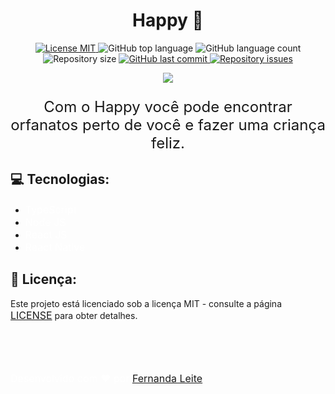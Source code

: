 <h1 align="center" >Happy 🧸</h1>

<p align="center">
  <a href="https://opensource.org/licenses/MIT">
    <img src="https://img.shields.io/badge/License-MIT-blue.svg" alt="License MIT">
  </a>
  
  <img alt="GitHub top language" src="https://img.shields.io/github/languages/top/Fekleite/happy">

  <img alt="GitHub language count" src="https://img.shields.io/github/languages/count/Fekleite/happy">

  <img alt="Repository size" src="https://img.shields.io/github/repo-size/Fekleite/happy">
  
  <a href="https://github.com/Fekleite/happy/commits/master">
    <img alt="GitHub last commit" src="https://img.shields.io/github/last-commit/Fekleite/happy">
  </a>

  <a href="https://github.com/Fekleite/happy/issues">
    <img alt="Repository issues" src="https://img.shields.io/github/issues/Fekleite/happy">
  </a>
</p>

<div align="center"  > <img src="https://user-images.githubusercontent.com/48728541/95793070-268b1980-0cbb-11eb-9524-d52889ddcb89.png" /> </div>

<p align="center" style="font-size: 24px">Com o Happy você pode encontrar orfanatos perto de você e fazer uma criança feliz.</p>

## 💻 Tecnologias:

- <a href="https://www.typescriptlang.org/" style="text-decoration: none; font-size: 16px; color: #fff;" >TypeScript </a>
- <a href="https://nodejs.org/en/" style="text-decoration: none; font-size: 16px; color: #fff;" >Node JS </a>
- <a href="https://pt-br.reactjs.org/" style="text-decoration: none; font-size: 16px; color: #fff;" >React JS </a>
- <a href="https://reactnative.dev/" style="text-decoration: none; font-size: 16px; color: #fff;" >React Native </a>

<h2>📝 Licença:</h2>

<p>Este projeto está licenciado sob a licença MIT - consulte a página <a href="https://opensource.org/licenses/MIT" style=" font-size: 16px; " >LICENSE</a> para obter detalhes.</p>

</br>
</br>
</br>

<p style="font-size: 16px; color: #fff;">Desenvolvido com ❤️ por <a href="https://github.com/Fekleite" style=" font-size: 16px;" >Fernanda Leite </a>
